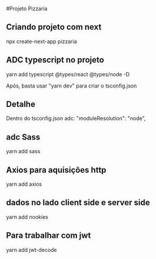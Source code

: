 #Projeto Pizzaria

## Criando projeto com next

npx create-next-app pizzaria

## ADC typescript no projeto

yarn add typescript @types/react @types/node -D

Após, basta usar "yarn dev" para criar o tsconfig.json

## Detalhe

Dentro do tsconfig.json adc:
"moduleResolution": "node",

## adc Sass

yarn add sass

## Axios para aquisições http

yarn add axios

## dados no lado client side e server side

yarn add nookies

## Para trabalhar com jwt

yarn add jwt-decode
